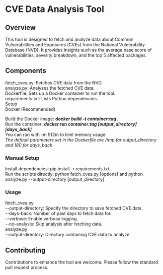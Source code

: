 # CVE Data Analysis Tool
## Overview
This tool is designed to fetch and analyze data about Common Vulnerabilities and Exposures (CVEs) from the National Vulnerability Database (NVD).  It provides insights such as the average base score of vulnerabilities, severity breakdown, and the top 5 affected packages.

## Components
fetch_cves.py: Fetches CVE data from the NVD.  
analyze.py: Analyzes the fetched CVE data.  
Dockerfile: Sets up a Docker container to run the tool.  
requirements.txt: Lists Python dependencies.  
Setup  
Docker (Recommended)  

Build the Docker image:  ***docker build -t container:tag .<sub>***  
Run the container:  ***docker run container:tag [output_directory] [days_back]***  
You can run with -m 512m to limit memory usage  
_The default parameters set in the Dockerfile are /tmp for output_directory and 180 for days_back_
### Manual Setup

Install dependencies: pip install -r requirements.txt  
Run the scripts directly: python fetch_cves.py [options] and python analyze.py --output-directory [output_directory]  
### Usage
fetch_cves.py  
--output-directory: Specify the directory to save fetched CVE data.  
--days-back: Number of past days to fetch data for.  
--verbose: Enable verbose logging.  
--no-analysis: Skip analysis after fetching data.  
analyze.py  
--output-directory: Directory containing CVE data to analyze.
## Contributing
Contributions to enhance the tool are welcome. Please follow the standard pull request process.
